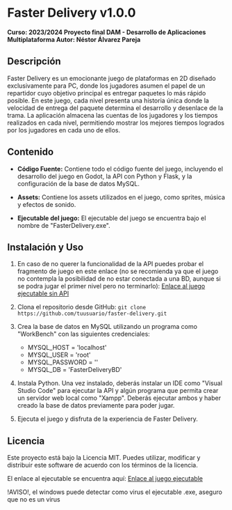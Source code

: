 # Faster Delivery v1.0.0

**Curso: 2023/2024 Proyecto final DAM - Desarrollo de Aplicaciones Multiplataforma Autor: Néstor Álvarez Pareja**

## Descripción

Faster Delivery es un emocionante juego de plataformas en 2D diseñado exclusivamente para PC, donde los jugadores asumen el papel de un repartidor cuyo objetivo principal es entregar paquetes lo más rápido posible. En este juego, cada nivel presenta una historia única donde la velocidad de entrega del paquete determina el desarrollo y desenlace de la trama. La aplicación almacena las cuentas de los jugadores y los tiempos realizados en cada nivel, permitiendo mostrar los mejores tiempos logrados por los jugadores en cada uno de ellos.

## Contenido

- **Código Fuente:** Contiene todo el código fuente del juego, incluyendo el desarrollo del juego en Godot, la API con Python y Flask, y la configuración de la base de datos MySQL.

- **Assets:** Contiene los assets utilizados en el juego, como sprites, música y efectos de sonido.

- **Ejecutable del juego:** El ejecutable del juego se encuentra bajo el nombre de "FasterDelivery.exe".

## Instalación y Uso

1. En caso de no querer la funcionalidad de la API puedes probar el fragmento de juego en este enlace (no se recomienda ya que el juego no contempla la posibilidad de no estar conectada a una BD, aunque si se podra jugar el primer nivel pero no terminarlo):  [Enlace al juego ejecutable sin API]([https://www.mediafire.com/file/mya9m708vvqybdk/FasterDelivery.exe/file](https://www.mediafire.com/file/75di9j9a1iw43vo/FasterDeliveryNoApi.exe/file))

1. Clona el repositorio desde GitHub: `git clone https://github.com/tuusuario/faster-delivery.git`

2. Crea la base de datos en MySQL utilizando un programa como "WorkBench" con las siguientes credenciales:
    - MYSQL_HOST = 'localhost'
    - MYSQL_USER = 'root'
    - MYSQL_PASSWORD = ''
    - MYSQL_DB = 'FasterDeliveryBD'

3. Instala Python. Una vez instalado, deberás instalar un IDE como "Visual Studio Code" para ejecutar la API y algún programa que permita crear un servidor web local como "Xampp". Deberás ejecutar ambos y haber creado la base de datos previamente para poder jugar.

4. Ejecuta el juego y disfruta de la experiencia de Faster Delivery.

## Licencia

Este proyecto está bajo la Licencia MIT. Puedes utilizar, modificar y distribuir este software de acuerdo con los términos de la licencia.

El enlace al ejecutable se encuentra aquí: [Enlace al juego ejecutable](https://www.mediafire.com/file/mya9m708vvqybdk/FasterDelivery.exe/file)

!AVISO!, el windows puede detectar como virus el ejecutable .exe, aseguro que no es un virus
